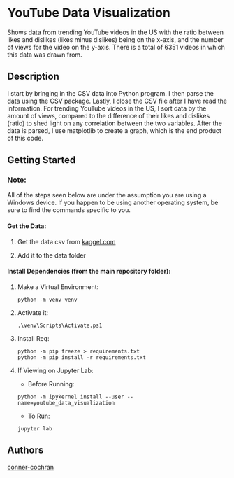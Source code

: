 # YouTube Data Visualization

Shows data from trending YouTube videos in the US with the ratio between likes and dislikes (likes minus dislikes) being on the x-axis, and the number of views for the video on the y-axis. There is a total of 6351 videos in which this data was drawn from.

## Description

I start by bringing in the CSV data into Python program. I then parse the data using the CSV package. Lastly, I close the CSV file after I have read the information. For trending YouTube videos in the US, I sort data by the amount of views, compared to the difference of their likes and dislikes (ratio) to shed light on any correlation between the two variables. After the data is parsed, I use matplotlib to create a graph, which is the end product of this code.

## Getting Started

### Note:
All of the steps seen below are under the assumption you are using a Windows device. If you happen to be using another operating system, be sure to find the commands specific to you.

#### Get the Data:
1. Get the data csv from
[kaggel.com](https://www.kaggle.com/datasnaek/youtube-new?select=USvideos.csv)

2. Add it to the data folder

#### Install Dependencies (from the main repository folder):
1. Make a Virtual Environment:
    ```
    python -m venv venv
    ```

2. Activate it:
    ```
    .\venv\Scripts\Activate.ps1
    ```

3. Install Req:
    ```
    python -m pip freeze > requirements.txt
    python -m pip install -r requirements.txt
    ```

4. If Viewing on Jupyter Lab:
    - Before Running:
    ```
    python -m ipykernel install --user --name=youtube_data_visualization
    ```

    - To Run:
    ```    
    jupyter lab
    ```  
   
## Authors

[conner-cochran](https://github.com/conner-cochran)